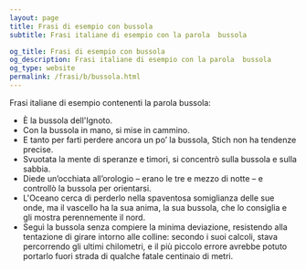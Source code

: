 ```yaml
---
layout: page
title: Frasi di esempio con bussola 
subtitle: Frasi italiane di esempio con la parola  bussola

og_title: Frasi di esempio con bussola 
og_description: Frasi italiane di esempio con la parola  bussola
og_type: website
permalink: /frasi/b/bussola.html
---
```


Frasi italiane di esempio contenenti la parola bussola:


- È la bussola dell'Ignoto.
- Con la bussola in mano, si mise in cammino.
- E tanto per farti perdere ancora un po’ la bussola, Stich non ha tendenze precise.
- Svuotata la mente di speranze e timori, si concentrò sulla bussola e sulla sabbia.
- Diede un’occhiata all’orologio – erano le tre e mezzo di notte – e controllò la bussola per orientarsi.
- L'Oceano cerca di perderlo nella spaventosa somiglianza delle sue onde, ma il vascello ha la sua anima, la sua bussola, che lo consiglia e gli mostra perennemente il nord.
- Seguì la bussola senza compiere la minima deviazione, resistendo alla tentazione di girare intorno alle colline: secondo i suoi calcoli, stava percorrendo gli ultimi chilometri, e il più piccolo errore avrebbe potuto portarlo fuori strada di qualche fatale centinaio di metri.
